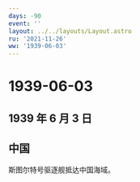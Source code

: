 ```yaml
---
days: -90
event: ''
layout: ../../layouts/Layout.astro
ru: '2021-11-26'
ww: '1939-06-03'
---
```


# 1939-06-03

## 1939 年 6 月 3 日

## 中国

斯图尔特号驱逐舰抵达中国海域。